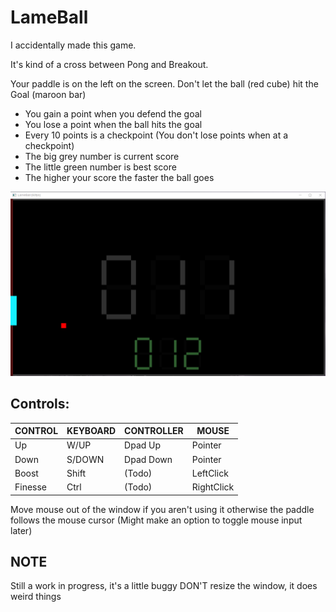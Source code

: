 # LameBall

I accidentally made this game.

It's kind of a cross between Pong and Breakout.

Your paddle is on the left on the screen.
Don't let the ball (red cube) hit the Goal (maroon bar)
- You gain a point when you defend the goal
- You lose a point when the ball hits the goal
- Every 10 points is a checkpoint
(You don't lose points when at a checkpoint)
- The big grey number is current score
- The little green number is best score
- The higher your score the faster the ball goes

![alt text](https://raw.githubusercontent.com/phraggers/LameBall/main/Screenshot_2021-09-13_042319.png)

## Controls:
CONTROL | KEYBOARD | CONTROLLER | MOUSE
--------|----------|------------|------------
Up      |  W/UP    | Dpad Up    | Pointer
Down    |  S/DOWN  | Dpad Down  | Pointer
Boost   |  Shift   | (Todo)     | LeftClick
Finesse |  Ctrl    | (Todo)     | RightClick

Move mouse out of the window if you aren't using it
otherwise the paddle follows the mouse cursor
(Might make an option to toggle mouse input later)

## NOTE
Still a work in progress, it's a little buggy
DON'T resize the window, it does weird things